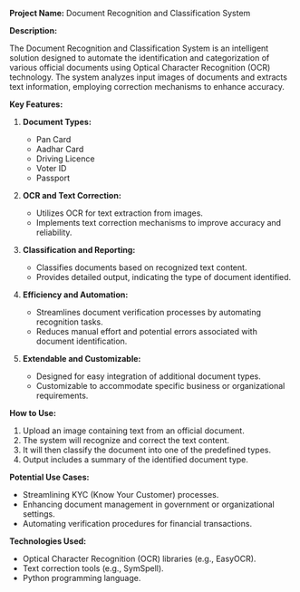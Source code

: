 **Project Name:** Document Recognition and Classification System

**Description:**

The Document Recognition and Classification System is an intelligent solution designed to automate the identification and categorization of various official documents using Optical Character Recognition (OCR) technology. The system analyzes input images of documents and extracts text information, employing correction mechanisms to enhance accuracy.

**Key Features:**

1. **Document Types:**
   - Pan Card
   - Aadhar Card
   - Driving Licence
   - Voter ID
   - Passport

2. **OCR and Text Correction:**
   - Utilizes OCR for text extraction from images.
   - Implements text correction mechanisms to improve accuracy and reliability.

3. **Classification and Reporting:**
   - Classifies documents based on recognized text content.
   - Provides detailed output, indicating the type of document identified.

4. **Efficiency and Automation:**
   - Streamlines document verification processes by automating recognition tasks.
   - Reduces manual effort and potential errors associated with document identification.

5. **Extendable and Customizable:**
   - Designed for easy integration of additional document types.
   - Customizable to accommodate specific business or organizational requirements.

**How to Use:**

1. Upload an image containing text from an official document.
2. The system will recognize and correct the text content.
3. It will then classify the document into one of the predefined types.
4. Output includes a summary of the identified document type.

**Potential Use Cases:**
- Streamlining KYC (Know Your Customer) processes.
- Enhancing document management in government or organizational settings.
- Automating verification procedures for financial transactions.

**Technologies Used:**
- Optical Character Recognition (OCR) libraries (e.g., EasyOCR).
- Text correction tools (e.g., SymSpell).
- Python programming language.
